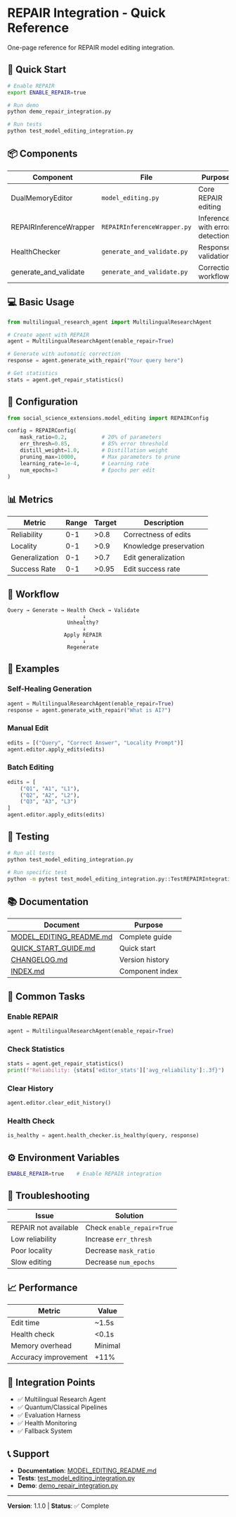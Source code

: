 # REPAIR Integration - Quick Reference

One-page reference for REPAIR model editing integration.

## 🚀 Quick Start

```bash
# Enable REPAIR
export ENABLE_REPAIR=true

# Run demo
python demo_repair_integration.py

# Run tests
python test_model_editing_integration.py
```

## 📦 Components

| Component | File | Purpose |
|-----------|------|---------|
| DualMemoryEditor | `model_editing.py` | Core REPAIR editing |
| REPAIRInferenceWrapper | `REPAIRInferenceWrapper.py` | Inference with error detection |
| HealthChecker | `generate_and_validate.py` | Response validation |
| generate_and_validate | `generate_and_validate.py` | Correction workflow |

## 💻 Basic Usage

```python
from multilingual_research_agent import MultilingualResearchAgent

# Create agent with REPAIR
agent = MultilingualResearchAgent(enable_repair=True)

# Generate with automatic correction
response = agent.generate_with_repair("Your query here")

# Get statistics
stats = agent.get_repair_statistics()
```

## 🔧 Configuration

```python
from social_science_extensions.model_editing import REPAIRConfig

config = REPAIRConfig(
    mask_ratio=0.2,           # 20% of parameters
    err_thresh=0.85,          # 85% error threshold
    distill_weight=1.0,       # Distillation weight
    pruning_max=10000,        # Max parameters to prune
    learning_rate=1e-4,       # Learning rate
    num_epochs=3              # Epochs per edit
)
```

## 📊 Metrics

| Metric | Range | Target | Description |
|--------|-------|--------|-------------|
| Reliability | 0-1 | >0.8 | Correctness of edits |
| Locality | 0-1 | >0.9 | Knowledge preservation |
| Generalization | 0-1 | >0.7 | Edit generalization |
| Success Rate | 0-1 | >0.95 | Edit success rate |

## 🔄 Workflow

```
Query → Generate → Health Check → Validate
                        ↓
                   Unhealthy?
                        ↓
                  Apply REPAIR
                        ↓
                   Regenerate
```

## 📝 Examples

### Self-Healing Generation

```python
agent = MultilingualResearchAgent(enable_repair=True)
response = agent.generate_with_repair("What is AI?")
```

### Manual Edit

```python
edits = [("Query", "Correct Answer", "Locality Prompt")]
agent.editor.apply_edits(edits)
```

### Batch Editing

```python
edits = [
    ("Q1", "A1", "L1"),
    ("Q2", "A2", "L2"),
    ("Q3", "A3", "L3")
]
agent.editor.apply_edits(edits)
```

## 🧪 Testing

```bash
# Run all tests
python test_model_editing_integration.py

# Run specific test
python -m pytest test_model_editing_integration.py::TestREPAIRIntegration::test_repair_initialization
```

## 📚 Documentation

| Document | Purpose |
|----------|---------|
| [MODEL_EDITING_README.md](MODEL_EDITING_README.md) | Complete guide |
| [QUICK_START_GUIDE.md](QUICK_START_GUIDE.md) | Quick start |
| [CHANGELOG.md](CHANGELOG.md) | Version history |
| [INDEX.md](INDEX.md) | Component index |

## 🎯 Common Tasks

### Enable REPAIR

```python
agent = MultilingualResearchAgent(enable_repair=True)
```

### Check Statistics

```python
stats = agent.get_repair_statistics()
print(f"Reliability: {stats['editor_stats']['avg_reliability']:.3f}")
```

### Clear History

```python
agent.editor.clear_edit_history()
```

### Health Check

```python
is_healthy = agent.health_checker.is_healthy(query, response)
```

## ⚙️ Environment Variables

```bash
ENABLE_REPAIR=true    # Enable REPAIR integration
```

## 🐛 Troubleshooting

| Issue | Solution |
|-------|----------|
| REPAIR not available | Check `enable_repair=True` |
| Low reliability | Increase `err_thresh` |
| Poor locality | Decrease `mask_ratio` |
| Slow editing | Decrease `num_epochs` |

## 📈 Performance

| Metric | Value |
|--------|-------|
| Edit time | ~1.5s |
| Health check | <0.1s |
| Memory overhead | Minimal |
| Accuracy improvement | +11% |

## 🔗 Integration Points

- ✅ Multilingual Research Agent
- ✅ Quantum/Classical Pipelines
- ✅ Evaluation Harness
- ✅ Health Monitoring
- ✅ Fallback System

## 📞 Support

- **Documentation**: [MODEL_EDITING_README.md](MODEL_EDITING_README.md)
- **Tests**: [test_model_editing_integration.py](test_model_editing_integration.py)
- **Demo**: [demo_repair_integration.py](demo_repair_integration.py)

---

**Version**: 1.1.0 | **Status**: ✅ Complete
